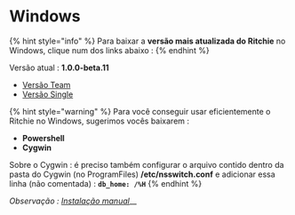 # Windows

{% hint style="info" %}
Para baixar a **versão mais atualizada do Ritchie** no Windows, clique num dos links abaixo :
{% endhint %}

Versão atual : **1.0.0-beta.11**

* [Versão Team](https://commons-repo.ritchiecli.io/1.0.0-beta.11/windows/team/rit.exe)
* [Versão Single](https://commons-repo.ritchiecli.io/1.0.0-beta.11/windows/single/rit.exe)

{% hint style="warning" %}
Para você conseguir usar eficientemente o Ritchie no Windows, sugerimos vocês baixarem :

* **Powershell**
* **Cygwin**

Sobre o Cygwin : é preciso também configurar o arquivo contido dentro da pasta do Cygwin \(no ProgramFiles\)  **/etc/nsswitch.conf** e adicionar essa linha \(não comentada\) : **`db_home: /%H`**
{% endhint %}

_Observação :_ [_Instalação manual_](instalacao-manual.md)\_\_

